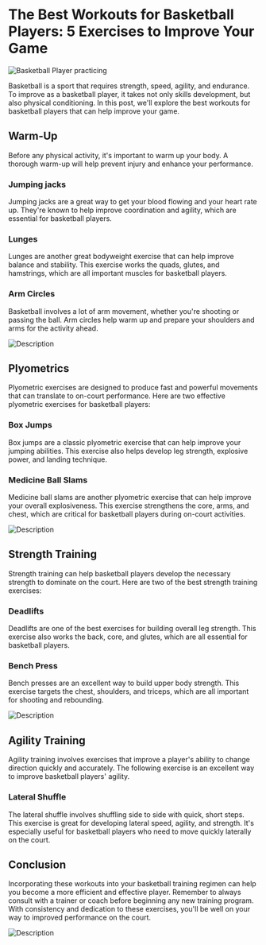 # The Best Workouts for Basketball Players: 5 Exercises to Improve Your Game

![Basketball Player practicing](https://images.unsplash.com/photo-1612622985704-c0e7eda9165a?ixlib=rb-1.2.1&auto=format&fit=crop&w=1350&q=80)

Basketball is a sport that requires strength, speed, agility, and endurance. To improve as a basketball player, it takes not only skills development, but also physical conditioning. In this post, we'll explore the best workouts for basketball players that can help improve your game. 

## Warm-Up 

Before any physical activity, it's important to warm up your body.  A thorough warm-up will help prevent injury and enhance your performance. 

### Jumping jacks 

Jumping jacks are a great way to get your blood flowing and your heart rate up. They're known to help improve coordination and agility, which are essential for basketball players. 

### Lunges 

Lunges are another great bodyweight exercise that can help improve balance and stability. This exercise works the quads, glutes, and hamstrings, which are all important muscles for basketball players.

### Arm Circles 

Basketball involves a lot of arm movement, whether you're shooting or passing the ball. Arm circles help warm up and prepare your shoulders and arms for the activity ahead.

![Description](/image_data_1.jpg)
## Plyometrics 

Plyometric exercises are designed to produce fast and powerful movements that can translate to on-court performance. Here are two effective plyometric exercises for basketball players: 

### Box Jumps 

Box jumps are a classic plyometric exercise that can help improve your jumping abilities. This exercise also helps develop leg strength, explosive power, and landing technique. 

### Medicine Ball Slams 

Medicine ball slams are another plyometric exercise that can help improve your overall explosiveness. This exercise strengthens the core, arms, and chest, which are critical for basketball players during on-court activities.

![Description](/image_data_2.jpg)
## Strength Training 

Strength training can help basketball players develop the necessary strength to dominate on the court. Here are two of the best strength training exercises: 

### Deadlifts 

Deadlifts are one of the best exercises for building overall leg strength. This exercise also works the back, core, and glutes, which are all essential for basketball players. 

### Bench Press 

Bench presses are an excellent way to build upper body strength. This exercise targets the chest, shoulders, and triceps, which are all important for shooting and rebounding.

![Description](/image_data_3.jpg)
## Agility Training 

Agility training involves exercises that improve a player's ability to change direction quickly and accurately. The following exercise is an excellent way to improve basketball players' agility. 

### Lateral Shuffle 

The lateral shuffle involves shuffling side to side with quick, short steps. This exercise is great for developing lateral speed, agility, and strength. It's especially useful for basketball players who need to move quickly laterally on the court.

## Conclusion 

Incorporating these workouts into your basketball training regimen can help you become a more efficient and effective player. Remember to always consult with a trainer or coach before beginning any new training program. With consistency and dedication to these exercises, you'll be well on your way to improved performance on the court. 

![Description](/image_data_4.jpg)